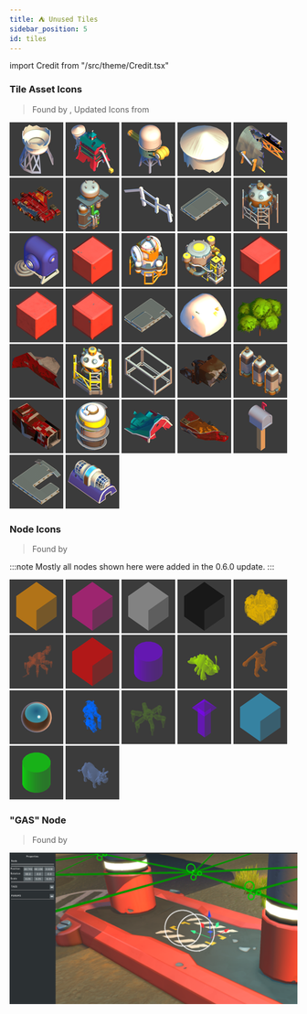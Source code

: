 ```yaml
---
title: ⛺ Unused Tiles
sidebar_position: 5
id: tiles
---
```


import Credit from "/src/theme/Credit.tsx"

### Tile Asset Icons
> Found by <Credit id="bananacat"/>, Updated Icons from <Credit id="red-gal"/>

![](./unused-asset-icons/0304c2b5-bfd4-4595-9401-1a868f5ad901.png)
![](./unused-asset-icons/098bbfbb-121a-4cf3-8368-202fe581e23f.png)
![](./unused-asset-icons/0a771629-dd49-4e70-89eb-ce2a0df68752.png)
![](./unused-asset-icons/0d7f30ca-fe3e-4f54-b5ea-17deba7f2d06.png)
![](./unused-asset-icons/136ac970-c0dd-4f3f-b4e9-10ecfffaf612.png)
![](./unused-asset-icons/13b7c724-d67c-46a6-823f-3f6399dfe8c1.png)
![](./unused-asset-icons/13fb5953-7b92-4203-9718-f4747fdbf79f.png)
![](./unused-asset-icons/260f09fa-bc70-4e11-bd32-dec1865b5a6e.png)
![](./unused-asset-icons/2a2f17d4-0804-43ca-a556-c36e3449b439.png)
![](./unused-asset-icons/2adacd99-5a7a-4484-99bb-de4375bbb2f9.png)
![](./unused-asset-icons/2c70623f-5544-497f-a351-74008f30d655.png)
![](./unused-asset-icons/2cfd59aa-b016-4a7a-aa8e-dfc23b39e022.png)
![](./unused-asset-icons/3d97068e-6273-4585-9fdb-5be0ce9711dd.png)
![](./unused-asset-icons/5081c5df-e9f6-4519-991b-255ca53654ac.png)
![](./unused-asset-icons/55aaf47a-1763-4a94-8d9d-07f0bf7482f8.png)
![](./unused-asset-icons/5fb2f7c6-337c-432a-9466-d65a5e44e564.png)
![](./unused-asset-icons/614b519e-1681-4269-a84c-a25191f3860d.png)
![](./unused-asset-icons/75830706-1353-41d2-9db9-eb2b6ba9b836.png)
![](./unused-asset-icons/78c6b2ad-72cc-447a-b723-50b9004e00fb.png)
![](./unused-asset-icons/80ab825c-f9f0-457c-a7ba-e11ac4d4d1fb.png)
![](./unused-asset-icons/8936dfff-ced4-410c-ab40-cdb9017c321a.png)
![](./unused-asset-icons/90cea71c-a93b-44b8-8421-1195c691547c.png)
![](./unused-asset-icons/938a5814-5575-49d5-bb43-e23a63f47f63.png)
![](./unused-asset-icons/ab7941f7-2420-496d-b69a-025e35630574.png)
![](./unused-asset-icons/b56580de-53be-454f-973b-610c3b862825.png)
![](./unused-asset-icons/b653dd22-b6a4-42d8-a608-a290eb826bdb.png)
![](./unused-asset-icons/bd95638b-569d-48c7-9fd0-e9670a8d4afd.png)
![](./unused-asset-icons/c15c307a-702c-458d-a498-667b68fe235e.png)
![](./unused-asset-icons/da7ffdc6-0718-4b3c-b15e-cc1bb1d22267.png)
![](./unused-asset-icons/de9e54dd-d5ac-42f1-b00d-1ec65a9c34f3.png)
![](./unused-asset-icons/f6c3542c-8c23-44d9-b51a-a55c48a9d312.png)
![](./unused-asset-icons/f6cf1aa1-ee0c-4904-ae8f-0701071940c6.png)

### Node Icons
> Found by <Credit id="red-gal"/>

:::note
Mostly all nodes shown here were added in the 0.6.0 update.
:::

![](./hidden-node-icons/AreaTriggerIcon.png)
![](./hidden-node-icons/ChemicalsIcon.png)
![](./hidden-node-icons/EffectIcon.png)
![](./hidden-node-icons/EmptyIcon.png)
![](./hidden-node-icons/EpicLootCrateIcon.png)
![](./hidden-node-icons/FarmbotIcon.png)
![](./hidden-node-icons/FireIcon.png)
![](./hidden-node-icons/FlattenIcon.png)
![](./hidden-node-icons/GlowgorpIcon.png)
![](./hidden-node-icons/PlayerSpawnIcon.png)
![](./hidden-node-icons/ReflectionIcon.png)
![](./hidden-node-icons/TapebotIcon.png)
![](./hidden-node-icons/TotebotGreenIcon.png)
![](./hidden-node-icons/VectorIcon.png)
![](./hidden-node-icons/WaterIcon.png)
![](./hidden-node-icons/WaypointIcon.png)
![](./hidden-node-icons/WocIcon.png)

### "GAS" Node
> Found by <Credit id="dart-frog"/>

![](./gas-nodes.png)